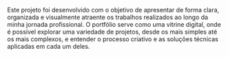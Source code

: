 Este projeto foi desenvolvido com o objetivo de apresentar de forma clara, organizada e visualmente atraente os trabalhos realizados ao longo da minha jornada profissional. O portfólio serve como uma vitrine digital, onde é possível explorar uma variedade de projetos, desde os mais simples até os mais complexos, e entender o processo criativo e as soluções técnicas aplicadas em cada um deles.
